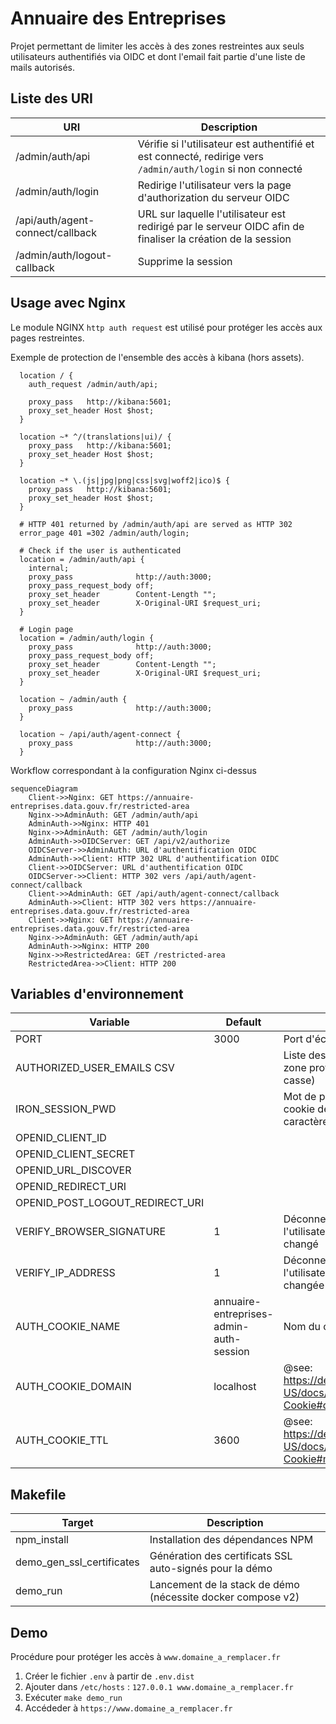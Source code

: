 # Annuaire des Entreprises

Projet permettant de limiter les accès à des zones restreintes aux seuls utilisateurs authentifiés via OIDC et dont l'email fait partie d'une liste de mails autorisés.

## Liste des URI

| URI                               | Description                                                                                                   |
| --------------------------------- | ------------------------------------------------------------------------------------------------------------- |
| /admin/auth/api                   | Vérifie si l'utilisateur est authentifié et est connecté, redirige vers `/admin/auth/login` si non connecté   |
| /admin/auth/login                 | Redirige l'utilisateur vers la page d'authorization du serveur OIDC                                           |
| /api/auth/agent-connect/callback  | URL sur laquelle l'utilisateur est redirigé par le serveur OIDC afin de finaliser la création de la session   |
| /admin/auth/logout-callback       | Supprime la session                                                                                           |


## Usage avec Nginx

Le module NGINX `http auth request` est utilisé pour protéger les accès aux pages restreintes.

Exemple de protection de l'ensemble des accès à kibana (hors assets).

```
  location / {
    auth_request /admin/auth/api;

    proxy_pass   http://kibana:5601;
    proxy_set_header Host $host;
  }

  location ~* ^/(translations|ui)/ {
    proxy_pass   http://kibana:5601;
    proxy_set_header Host $host;
  }

  location ~* \.(js|jpg|png|css|svg|woff2|ico)$ {
    proxy_pass   http://kibana:5601;
    proxy_set_header Host $host;
  }

  # HTTP 401 returned by /admin/auth/api are served as HTTP 302
  error_page 401 =302 /admin/auth/login;

  # Check if the user is authenticated
  location = /admin/auth/api {
    internal;
    proxy_pass              http://auth:3000;
    proxy_pass_request_body off;
    proxy_set_header        Content-Length "";
    proxy_set_header        X-Original-URI $request_uri;
  }

  # Login page
  location = /admin/auth/login {
    proxy_pass              http://auth:3000;
    proxy_pass_request_body off;
    proxy_set_header        Content-Length "";
    proxy_set_header        X-Original-URI $request_uri;
  }

  location ~ /admin/auth {
    proxy_pass              http://auth:3000;
  }

  location ~ /api/auth/agent-connect {
    proxy_pass              http://auth:3000;
  }
```

Workflow correspondant à la configuration Nginx ci-dessus

```mermaid
sequenceDiagram
    Client->>Nginx: GET https://annuaire-entreprises.data.gouv.fr/restricted-area
    Nginx->>AdminAuth: GET /admin/auth/api
    AdminAuth->>Nginx: HTTP 401
    Nginx->>AdminAuth: GET /admin/auth/login
    AdminAuth->>OIDCServer: GET /api/v2/authorize
    OIDCServer->>AdminAuth: URL d'authentification OIDC
    AdminAuth->>Client: HTTP 302 URL d'authentification OIDC
    Client->>OIDCServer: URL d'authentification OIDC
    OIDCServer->>Client: HTTP 302 vers /api/auth/agent-connect/callback
    Client->>AdminAuth: GET /api/auth/agent-connect/callback
    AdminAuth->>Client: HTTP 302 vers https://annuaire-entreprises.data.gouv.fr/restricted-area
    Client->>Nginx: GET https://annuaire-entreprises.data.gouv.fr/restricted-area
    Nginx->>AdminAuth: GET /admin/auth/api
    AdminAuth->>Nginx: HTTP 200
    Nginx->>RestrictedArea: GET /restricted-area
    RestrictedArea->>Client: HTTP 200
```

## Variables d'environnement

| Variable                          | Default                                   | Description                                                                                   |
| --------------------------------- | ----------------------------------------- | --------------------------------------------------------------------------------------------- |
| PORT                              | 3000                                      | Port d'écoute                                                                                 |
| AUTHORIZED_USER_EMAILS CSV        |                                           | Liste des emails ayant accès à la zone protégée (sensible à la casse)                         |
| IRON_SESSION_PWD                  |                                           | Mot de passe de protection du cookie de session (au moins 32 caractères)                      |
| OPENID_CLIENT_ID                  |                                           |                                                                                               |
| OPENID_CLIENT_SECRET              |                                           |                                                                                               |
| OPENID_URL_DISCOVER               |                                           |                                                                                               |
| OPENID_REDIRECT_URI               |                                           |                                                                                               |
| OPENID_POST_LOGOUT_REDIRECT_URI   |                                           |                                                                                               |
| VERIFY_BROWSER_SIGNATURE          | 1                                         | Déconnecte automatiquement l'utilisateur si son navigateur a changé                           |
| VERIFY_IP_ADDRESS                 | 1                                         | Déconnecte automatiquement l'utilisateur si son adresse IP a changée                          |
| AUTH_COOKIE_NAME                  | annuaire-entreprises-admin-auth-session   | Nom du cookie de session                                                                      |
| AUTH_COOKIE_DOMAIN                | localhost                                 | @see: https://developer.mozilla.org/en-US/docs/Web/HTTP/Headers/Set-Cookie#domaindomain-value |
| AUTH_COOKIE_TTL                   | 3600                                      | @see: https://developer.mozilla.org/en-US/docs/Web/HTTP/Headers/Set-Cookie#max-agenumber      |

## Makefile

| Target                        | Description                                                   |
| ----------------------------- | ------------------------------------------------------------- |
| npm_install                   | Installation des dépendances NPM                              |
| demo_gen_ssl_certificates     | Génération des certificats SSL auto-signés pour la démo       |
| demo_run                      | Lancement de la stack de démo (nécessite docker compose v2)   |

## Demo

Procédure pour protéger les accès à `www.domaine_a_remplacer.fr`

1. Créer le fichier `.env` à partir de `.env.dist`
2. Ajouter dans `/etc/hosts` : `127.0.0.1 www.domaine_a_remplacer.fr`
3. Exécuter `make demo_run`
4. Accédeder à `https://www.domaine_a_remplacer.fr`
